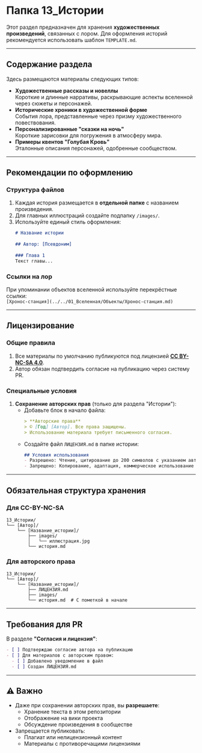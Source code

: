# Папка 13_Истории

Этот раздел предназначен для хранения **художественных произведений**, связанных с лором. Для оформления историй рекомендуется использовать шаблон `TEMPLATE.md`.

---

## Содержание раздела

Здесь размещаются материалы следующих типов:
- **Художественные рассказы и новеллы**  
  Короткие и длинные нарративы, раскрывающие аспекты вселенной через сюжеты и персонажей.
- **Исторические хроники в художественной форме**  
  События лора, представленные через призму художественного повествования.
- **Персонализированные "сказки на ночь"**  
  Короткие зарисовки для погружения в атмосферу мира.
- **Примеры квентов "Голубая Кровь"**  
  Эталонные описания персонажей, одобренные сообществом.

---

## Рекомендации по оформлению

### Структура файлов
1. Каждая история размещается в **отдельной папке** с названием произведения.
2. Для главных иллюстраций создайте подпапку `/images/`.
3. Используйте единый стиль оформления:
   ```markdown
   # Название истории
  
   ## Автор: [Псевдоним]
  
   ### Глава 1
   Текст главы...
   ```

### Ссылки на лор
При упоминании объектов вселенной используйте перекрёстные ссылки:  
`[Хронос-станция](../../01_Вселенная/Объекты/Хронос-станция.md)`

---

## Лицензирование

### Общие правила
1. Все материалы по умолчанию публикуются под лицензией **[CC BY-NC-SA 4.0](../LICENSE.md)**.
2. Автор обязан подтвердить согласие на публикацию через систему PR.

### Специальные условия
1. **Сохранение авторских прав** (только для раздела "Истории"):
   - Добавьте блок в начало файла:
     ```markdown
     > **Авторские права**  
     > © [Год] [Автор]. Все права защищены.  
     > Использование материала требует письменного согласия.
     ```
   - Создайте файл `ЛИЦЕНЗИЯ.md` в папке истории:
     ```markdown
     ## Условия использования
     - Разрешено: Чтение, цитирование до 200 символов с указанием автора
     - Запрещено: Копирование, адаптация, коммерческое использование
     ```

---

## Обязательная структура хранения

### Для CC-BY-NC-SA
```text
13_Истории/
└── [Автор]/
    └── [Название_истории]/
        ├── images/
        │   └── иллюстрация.jpg
        └── история.md
```

### Для авторского права
```text
13_Истории/
└── [Автор]/
    └── [Название_истории]/
        ├── ЛИЦЕНЗИЯ.md
        ├── images/
        └── история.md  # С пометкой в начале
```

---

## Требования для PR
В разделе **"Согласия и лицензия"**:
```markdown
- [ ] Подтверждаю согласие автора на публикацию
- [ ] Для материалов с авторским правом:
  - [ ] Добавлено уведомление в файл
  - [ ] Создан ЛИЦЕНЗИЯ.md
```

---

## ⚠️ Важно
- Даже при сохранении авторских прав, вы **разрешаете**:
  - Хранение текста в этом репозитории
  - Отображение на вики проекта
  - Обсуждение произведения в сообществе
- Запрещается публиковать:
  - Плагиат или нелицензионный контент
  - Материалы с противоречащими лицензиями
